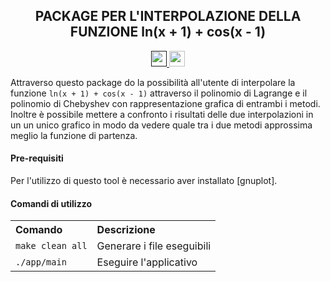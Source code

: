﻿<h2 align="center"> PACKAGE PER L'INTERPOLAZIONE DELLA FUNZIONE ln(x + 1) + cos(x - 1) </h2>

<p align="center">
  <a href="">
  	<img src="https://img.shields.io/badge/Build-passing-blue.svg" height=25/>
  </a>
  <a href="https://github.com/riccardo-nigrelli/Interpolation/releases">
    <img src="https://img.shields.io/badge/Version-v0.1-e60026.svg" height=25/>
  </a>
</p>

Attraverso questo package do la possibilità all'utente di interpolare la funzione `ln(x + 1) + cos(x - 1)` attraverso il polinomio di Lagrange e il polinomio di Chebyshev con rappresentazione grafica di entrambi i metodi. Inoltre è possibile mettere a confronto i risultati delle due interpolazioni in un un unico grafico in modo da vedere quale tra i due metodi approssima meglio la funzione di partenza.

<h4> Pre-requisiti </h4>
Per l'utilizzo di questo tool è necessario aver installato [gnuplot].

<h4> Comandi di utilizzo </h4>
<table>
  <tr align="left">
    <th>Comando</th>
    <th>Descrizione</th>
  </tr>
  <tr>
    <td><code>make clean all</code></td>
    <td>Generare i file eseguibili</td>
  </tr>
  <tr>
    <td><code>./app/main</code></td>
    <td>Eseguire l'applicativo</td>
  </tr>
</table>

[gnuplot]: http://www.gnuplot.info/